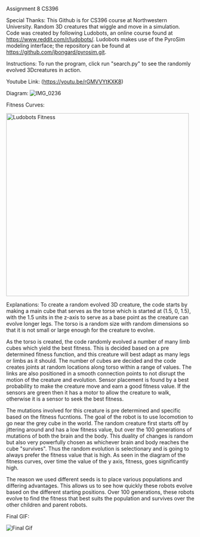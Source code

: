 Assignment 8 CS396

Special Thanks:
This Github is for CS396 course at Northwestern University. Random 3D creatures that wiggle and move in a simulation. Code was created by following Ludobots, an online course found at https://www.reddit.com/r/ludobots/. Ludobots makes use of the PyroSim modeling interface; the repository can be found at https://github.com/jbongard/pyrosim.git.

Instructions:
To run the program, click run "search.py" to see the randomly evolved 3Dcreatures in action.

Youtube Link:
(https://youtu.be/rGMVVYtKXK8)

Diagram:
![IMG_0236](https://user-images.githubusercontent.com/91999196/221750937-e9959bf7-8529-44a1-b59d-7208c40b9d6d.jpg)

Fitness Curves:

<img width="489" alt="Ludobots Fitness" src="https://user-images.githubusercontent.com/91999196/221749065-6553e671-09a1-4e0b-acbe-784180ab813b.png">

Explanations:
To create a random evolved 3D creature, the code starts by making a main cube that serves as the torse which is started at (1.5, 0, 1.5), with the 1.5 units in the z-axis to serve as a base point as the creature can evolve longer legs. The torso is a random size with random dimensions so that it is not small or large enough for the creature to evolve.

As the torso is created, the code randomly evolved a number of many limb cubes which yield the best fitness. This is decided based on a pre determined fitness function, and this creature will best adapt as many legs or limbs as it should. The number of cubes are decided and the code creates joints at random locations along torso within a range of values. The links are also positioned in a smooth connection points to not disrupt the motion of the creature and evolution. Sensor placement is found by a best probability to make the creature move and earn a good fitness value. If the sensors are green then it has a motor to allow the creature to walk, otherwise it is a sensor to seek the best fitness.

The mutations involved for this creature is pre determined and specific based on the fitness fucntions. The goal of the robot is to use locomotion to go near the grey cube in the world. The random creature first starts off by jittering around and has a low fitness value, but over the 100 generations of mutations of both the brain and the body. This duality of changes is random but also very powerfully chosen as whichever brain and body reaches the cube "survives". Thus the random evolution is selectionary and is going to always prefer the fitness value that is high. As seen in the diagram of the fitness curves, over time the value of the y axis, fitness, goes significantly high.

The reason we used different seeds is to place various populations and differing advantages. This allows us to see how quickly these robots evolve based on the different starting positions. Over 100 generations, these robots evolve to find the fitness that best suits the population and survives over the other children and parent robots.

Final GIF:

![Final Gif](https://user-images.githubusercontent.com/91999196/224565699-6b78f853-2d9c-4aa6-a227-6ec339379573.gif)


